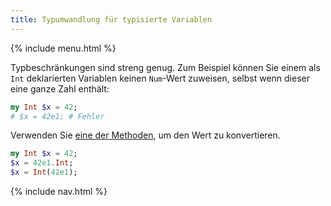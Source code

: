 ```yaml
---
title: Typumwandlung für typisierte Variablen
---
```


{% include menu.html %}

Typbeschränkungen sind streng genug. Zum Beispiel können Sie einem als `Int` deklarierten Variablen keinen `Num`-Wert zuweisen, selbst wenn dieser eine ganze Zahl enthält:

```raku
my Int $x = 42;
# $x = 42e1; # Fehler
```

Verwenden Sie [eine der Methoden](/de/essentials/coercion/#topics-in-this-section), um den Wert zu konvertieren.

```raku
my Int $x = 42;
$x = 42e1.Int;
$x = Int(42e1);
```

{% include nav.html %}